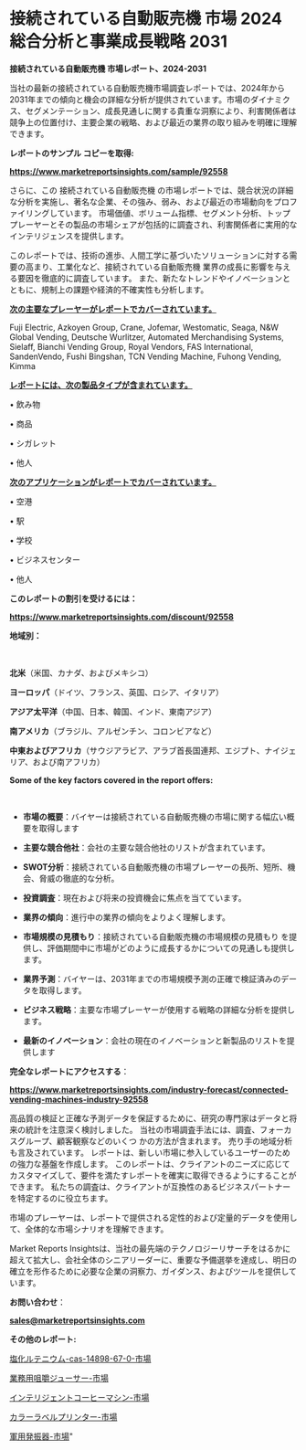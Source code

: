 # 接続されている自動販売機 市場 2024 総合分析と事業成長戦略 2031

<strong>接続されている自動販売機 市場レポート、2024-2031</strong>

当社の最新の接続されている自動販売機市場調査レポートでは、2024年から2031年までの傾向と機会の詳細な分析が提供されています。市場のダイナミクス、セグメンテーション、成長見通しに関する貴重な洞察により、利害関係者は競争上の位置付け、主要企業の戦略、および最近の業界の取り組みを明確に理解できます。



<strong>レポートのサンプル コピーを取得:</strong> <a href=https://www.marketreportsinsights.com/sample/92558>

<strong><u>https://www.marketreportsinsights.com/sample/92558</u></strong></a>

さらに、この 接続されている自動販売機 の市場レポートでは、競合状況の詳細な分析を実施し、著名な企業、その強み、弱み、および最近の市場動向をプロファイリングしています。 市場価値、ボリューム指標、セグメント分析、トッププレーヤーとその製品の市場シェアが包括的に調査され、利害関係者に実用的なインテリジェンスを提供します。

このレポートでは、技術の進歩、人間工学に基づいたソリューションに対する需要の高まり、工業化など、接続されている自動販売機 業界の成長に影響を与える要因を徹底的に調査しています。 また、新たなトレンドやイノベーションとともに、規制上の課題や経済的不確実性も分析します。



<strong><u>次の主要なプレーヤーがレポートでカバーされています。</u></strong>

Fuji Electric, Azkoyen Group, Crane, Jofemar, Westomatic, Seaga, N&W Global Vending, Deutsche Wurlitzer, Automated Merchandising Systems, Sielaff, Bianchi Vending Group, Royal Vendors, FAS International, SandenVendo, Fushi Bingshan, TCN Vending Machine, Fuhong Vending, Kimma



<strong><u><b>レポートには、次の製品タイプが含まれています。</b></u></strong>

• 飲み物

• 商品

• シガレット

• 他人



<strong><u><b>次のアプリケーションがレポートでカバーされています。</b></u></strong>

• 空港

• 駅

• 学校

• ビジネスセンター

• 他人



<strong><b>このレポートの割引を受けるには：</b></strong>

<a href=https://www.marketreportsinsights.com/discount/92558>

<strong><u>https://www.marketreportsinsights.com/discount/92558</u></strong></a>



<strong>地域別：</strong>

<strong> </strong>



<strong>北米</strong>（米国、カナダ、およびメキシコ）



<strong>ヨーロッパ</strong>（ドイツ、フランス、英国、ロシア、イタリア）



<strong>アジア太平洋</strong>（中国、日本、韓国、インド、東南アジア）



<strong>南アメリカ</strong>（ブラジル、アルゼンチン、コロンビアなど）



<strong>中東およびアフリカ</strong>（サウジアラビア、アラブ首長国連邦、エジプト、ナイジェリア、および南アフリカ）



<strong>Some of the key factors covered in the report offers:</strong>

<strong> </strong>
<ul>
  <li>

<strong>市場の概要</strong>：バイヤーは接続されている自動販売機の市場に関する幅広い概要を取得します</li>
  <li>

<strong>主要な競合他社</strong>：会社の主要な競合他社のリストが含まれています。</li>
  <li>

<strong>SWOT分析</strong>：接続されている自動販売機の市場プレーヤーの長所、短所、機会、脅威の徹底的な分析。</li>
  <li>

<strong>投資調査</strong>：現在および将来の投資機会に焦点を当てています。</li>
  <li>

<strong>業界の傾向</strong>：進行中の業界の傾向をよりよく理解します。</li>
  <li>

<strong>市場規模の見積もり</strong>：接続されている自動販売機の市場規模の見積もり を提供し、評価期間中に市場がどのように成長するかについての見通しも提供します。</li>
  <li>

<strong>業界予測</strong>：バイヤーは、2031年までの市場規模予測の正確で検証済みのデータを取得します。</li>
  <li>

<strong>ビジネス戦略</strong>：主要な市場プレーヤーが使用する戦略の詳細な分析を提供します。</li>
  <li>

<strong>最新のイノベーション</strong>：会社の現在のイノベーションと新製品のリストを提供します</li>
</ul>


<strong>完全なレポートにアクセスする</strong>：

<a href=https://www.marketreportsinsights.com/industry-forecast/connected-vending-machines-industry-92558>

<strong><u>https://www.marketreportsinsights.com/industry-forecast/connected-vending-machines-industry-92558</u></strong></a>

高品質の検証と正確な予測データを保証するために、研究の専門家はデータと将来の統計を注意深く検討しました。 当社の市場調査手法には、調査、フォーカスグループ、顧客観察などのいくつ かの方法が含まれます。 売り手の地域分析も言及されています。 レポートは、新しい市場に参入しているユーザーのための強力な基盤を作成します。 このレポートは、クライアントのニーズに応じてカスタマイズして、要件を満たすレポートを確実に取得できるようにすることができます。 私たちの調査は、クライアントが互換性のあるビジネスパートナーを特定するのに役立ちます。

市場のプレーヤーは、レポートで提供される定性的および定量的データを使用して、全体的な市場シナリオを理解できます。

Market Reports Insightsは、当社の最先端のテクノロジーリサーチをはるかに超えて拡大し、会社全体のシニアリーダーに、重要な予備選挙を達成し、明日の確立を形作るために必要な企業の洞察力、ガイダンス、およびツールを提供しています。



<strong><b>お問い合わせ</b></strong>：

<a href=mailto:sales@marketreportsinsights.com>

<strong><u>sales@marketreportsinsights.com</u></strong></a>



<strong>その他のレポート:</strong>

<a href=https://www.linkedin.com/pulse/塩化ルテニウム-cas-14898-67-0-市場-2023-推進要因と成長機会-qqigf/>塩化ルテニウム-cas-14898-67-0-市場</a>

<a href=https://www.linkedin.com/pulse/業務用咀嚼ジューサー-市場-2023-総利益と主要ベンダー-2030-analytics-achievers-24-analysis-vye5f/>業務用咀嚼ジューサー-市場</a>

<a href=https://www.linkedin.com/pulse/インテリジェントコーヒーマシン-市場-2023-新興市場-将来の動向と市場需要-2030-4qvjf/>インテリジェントコーヒーマシン-市場</a>

<a href=https://www.linkedin.com/pulse/カラーラベルプリンター-市場-2023-推進要因と成長機会-2030-idtef/>カラーラベルプリンター-市場</a>

<a href=https://www.linkedin.com/pulse/軍用発振器-市場-2023-最新の-cagr-および成長分析-2030-dasmf/>軍用発振器-市場</a>"
